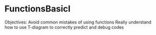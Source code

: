 # FunctionsBasicI
Objectives: Avoid common mistakes of using functions Really understand how to use T-diagram to correctly predict and debug codes
